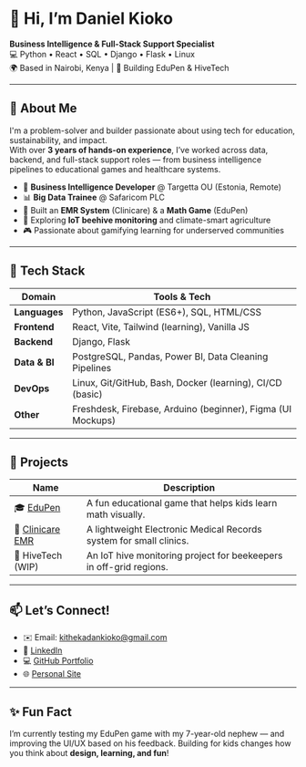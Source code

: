 
# 👋 Hi, I’m Daniel Kioko

**Business Intelligence & Full-Stack Support Specialist**  
💻 Python • React • SQL • Django • Flask • Linux  
🌍 Based in Nairobi, Kenya | 🌱 Building EduPen & HiveTech

---

## 🧠 About Me
I'm a problem-solver and builder passionate about using tech for education, sustainability, and impact.  
With over **3 years of hands-on experience**, I’ve worked across data, backend, and full-stack support roles — from business intelligence pipelines to educational games and healthcare systems.

- 💼 **Business Intelligence Developer** @ Targetta OU (Estonia, Remote)  
- 📊 **Big Data Trainee** @ Safaricom PLC  
- 🧪 Built an **EMR System** (Clinicare) & a **Math Game** (EduPen)  
- 🐝 Exploring **IoT beehive monitoring** and climate-smart agriculture  
- 🎮 Passionate about gamifying learning for underserved communities  

---

## 🔧 Tech Stack

| Domain         | Tools & Tech                                                  |
|----------------|---------------------------------------------------------------|
| **Languages**  | Python, JavaScript (ES6+), SQL, HTML/CSS                      |
| **Frontend**   | React, Vite, Tailwind (learning), Vanilla JS                  |
| **Backend**    | Django, Flask                                           |
| **Data & BI**  | PostgreSQL, Pandas, Power BI, Data Cleaning Pipelines         |
| **DevOps**     | Linux, Git/GitHub, Bash, Docker (learning), CI/CD (basic)     |
| **Other**      | Freshdesk, Firebase, Arduino (beginner), Figma (UI Mockups)   |

---

## 🚀 Projects

| Name            | Description                                                                 |
|------------------|-----------------------------------------------------------------------------|
| 🎓 [EduPen](https://edu-pen-emulator-web.vercel.app/)          | A fun educational game that helps kids learn math visually.         |
| 🏥 [Clinicare EMR](https://github.com/dkkiooko/CliniCare) | A lightweight Electronic Medical Records system for small clinics.  |
| 🐝 HiveTech (WIP)   | An IoT hive monitoring project for beekeepers in off-grid regions.     |

---

## 📫 Let’s Connect!
- ✉️ Email: kithekadankioko@gmail.com  
- 🔗 [LinkedIn](https://www.linkedin.com/in/kithekadankioko/)  
- 💻 [GitHub Portfolio](https://github.com/dkkiooko)  
- 🌐 [Personal Site](https://www.dankioko.co.ke)

---

## ✨ Fun Fact
I’m currently testing my EduPen game with my 7-year-old nephew — and improving the UI/UX based on his feedback. Building for kids changes how you think about **design, learning, and fun**!
